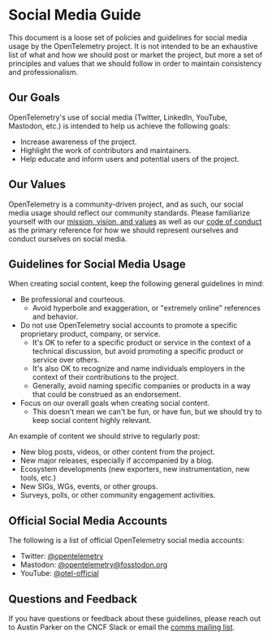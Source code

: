 # Social Media Guide

This document is a loose set of policies and guidelines for social media usage
by the OpenTelemetry project. It is not intended to be an exhaustive list of
what and how we should post or market the project, but more a set of principles
and values that we should follow in order to maintain consistency and
professionalism.

## Our Goals

OpenTelemetry's use of social media (Twitter, LinkedIn, YouTube, Mastodon, etc.)
is intended to help us achieve the following goals:

- Increase awareness of the project.
- Highlight the work of contributors and maintainers.
- Help educate and inform users and potential users of the project.

## Our Values

OpenTelemetry is a community-driven project, and as such, our social media usage
should reflect our community standards. Please familiarize yourself with our
[mission, vision, and values](./mission-vision-values.md) as well as our [code
of conduct](./code-of-conduct.md) as the primary reference for how we should
represent ourselves and conduct ourselves on social media.

## Guidelines for Social Media Usage

When creating social content, keep the following general guidelines in mind:

- Be professional and courteous.
  - Avoid hyperbole and exaggeration, or "extremely online" references and
  behavior.
- Do not use OpenTelemetry social accounts to promote a specific proprietary
  product, company, or service.
  - It's OK to refer to a specific product or service in the context of a
    technical discussion, but avoid promoting a specific product or service
    over others.
  - It's also OK to recognize and name individuals employers in the context of
    their contributions to the project.
  - Generally, avoid naming specific companies or products in a way that could
    be construed as an endorsement.
- Focus on our overall goals when creating social content.
  - This doesn't mean we can't be fun, or have fun, but we should try to keep
    social content highly relevant.

An example of content we should strive to regularly post:

- New blog posts, videos, or other content from the project.
- New major releases, especially if accompanied by a blog.
- Ecosystem developments (new exporters, new instrumentation, new tools, etc.)
- New SIGs, WGs, events, or other groups.
- Surveys, polls, or other community engagement activities.

## Official Social Media Accounts

The following is a list of official OpenTelemetry social media accounts:

- Twitter: [@opentelemetry](https://twitter.com/opentelemetry)
- Mastodon: [@opentelemetry@fosstodon.org](https://fosstodon.org/@opentelemetry)
- YouTube: [@otel-official](https://youtube.com/@otel-official)

## Questions and Feedback

If you have questions or feedback about these guidelines, please reach out to
Austin Parker on the CNCF Slack or email the [comms mailing list](mailto:cncf-opentelemetry-comms@lists.cncf.io).